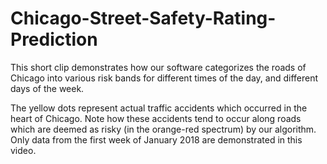 # Chicago-Street-Safety-Rating-Prediction
This short clip demonstrates how our software categorizes the roads of Chicago into various risk bands for different times of the day, and different days of the week. 

The yellow dots represent actual traffic accidents which occurred in the heart of Chicago. Note how these accidents tend to occur along roads which are deemed as risky (in the orange-red spectrum) by our algorithm. Only data from the first week of January 2018 are demonstrated in this video. 
